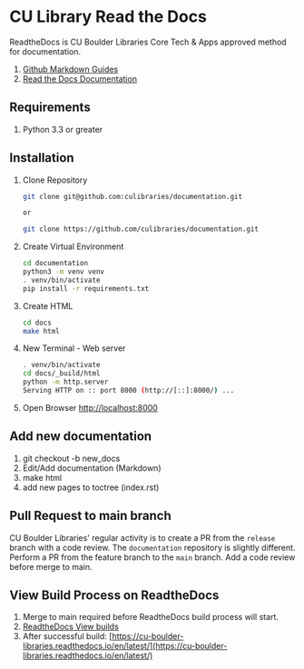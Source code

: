 # CU Library Read the Docs

ReadtheDocs is CU Boulder Libraries Core Tech & Apps approved method for documentation. 

1. [Github Markdown Guides](https://guides.github.com/features/mastering-markdown/)
1. [Read the Docs Documentation](https://docs.readthedocs.io/en/stable/index.html)

## Requirements

1. Python 3.3 or greater

## Installation

1. Clone Repository 
    ```sh
    git clone git@github.com:culibraries/documentation.git

    or

    git clone https://github.com/culibraries/documentation.git
    ```
1. Create Virtual Environment
    ```sh
    cd documentation
    python3 -m venv venv
    . venv/bin/activate
    pip install -r requirements.txt
    ```
1. Create HTML
    ```sh
    cd docs
    make html
    ```
1. New Terminal - Web server
    ```sh
    . venv/bin/activate
    cd docs/_build/html
    python -m http.server
    Serving HTTP on :: port 8000 (http://[::]:8000/) ...
    ```
1. Open Browser [http://localhost:8000](http://localhost:8000)

## Add new documentation

1. git checkout -b new_docs
1. Edit/Add documentation (Markdown)
1. make html 
1. add new pages to toctree (index.rst)


## Pull Request to main branch

CU Boulder Libraries' regular activity is to create a PR from the `release` branch with a code review. The `documentation` repository is slightly different. Perform a PR from the feature branch to the `main` branch. Add a code review before merge to main.

## View Build Process on ReadtheDocs

1. Merge to main required before ReadtheDocs build process will start.
1. [ReadtheDocs View builds](https://readthedocs.org/projects/cu-boulder-libraries/builds/)
1. After successful build: [https://cu-boulder-libraries.readthedocs.io/en/latest/](https://cu-boulder-libraries.readthedocs.io/en/latest/)